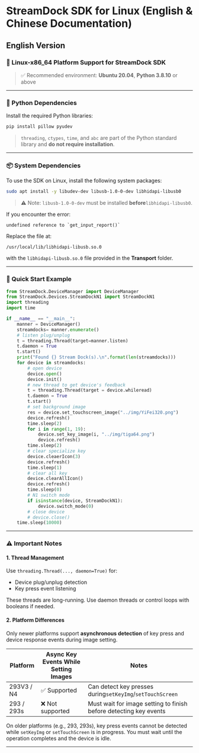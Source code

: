 # StreamDock SDK for Linux (English & Chinese Documentation)

## English Version

### 🔧 Linux-x86\_64 Platform Support for StreamDock SDK

> ✅ Recommended environment: ​**Ubuntu 20.04**​, **Python 3.8.10** or above

---

### 🐍 Python Dependencies

Install the required Python libraries:

```bash
pip install pillow pyudev
```

> `threading`, `ctypes`, `time`, and `abc` are part of the Python standard library and ​**do not require installation**​.

---

### 📦 System Dependencies

To use the SDK on Linux, install the following system packages:

```bash
sudo apt install -y libudev-dev libusb-1.0-0-dev libhidapi-libusb0
```

> ⚠️ Note: `libusb-1.0-0-dev` must be installed **before**`libhidapi-libusb0`.

If you encounter the error:

```
undefined reference to `get_input_report()`
```

Replace the file at:

```
/usr/local/lib/libhidapi-libusb.so.0
```

with the `libhidapi-libusb.so.0` file provided in the **Transport** folder.

---

### 🚀 Quick Start Example

```python
from StreamDock.DeviceManager import DeviceManager
from StreamDock.Devices.StreamDockN1 import StreamDockN1
import threading
import time

if __name__ == "__main__":
    manner = DeviceManager()
    streamdocks= manner.enumerate()
    # listen plug/unplug
    t = threading.Thread(target=manner.listen)
    t.daemon = True 
    t.start()
    print("Found {} Stream Dock(s).\n".format(len(streamdocks)))
    for device in streamdocks:
        # open device
        device.open()
        device.init()
        # new thread to get device's feedback
        t = threading.Thread(target = device.whileread)
        t.daemon = True
        t.start()
        # set background image
        res = device.set_touchscreen_image("../img/YiFei320.png")
        device.refresh()
        time.sleep(2)
        for i in range(1, 19):
            device.set_key_image(i, "../img/tiga64.png")
            device.refresh()
        time.sleep(2)
        # clear specialize key
        device.cleaerIcon(3)
        device.refresh()
        time.sleep(1)
        # clear all key
        device.clearAllIcon()
        device.refresh()
        time.sleep(0)
        # N1 switch mode
        if isinstance(device, StreamDockN1):
            device.switch_mode(0)
        # close device
        # device.close()
    time.sleep(10000)
```

---

### ⚠️ Important Notes

#### 1. Thread Management

Use `threading.Thread(..., daemon=True)` for:

* Device plug/unplug detection
* Key press event listening

These threads are long-running. Use daemon threads or control loops with booleans if needed.

#### 2. Platform Differences

Only newer platforms support **asynchronous detection** of key press and device response events during image setting.

| Platform   | Async Key Events While Setting Images | Notes                                                             |
| ------------ | --------------------------------------- | ------------------------------------------------------------------- |
| 293V3 / N4 | ✅ Supported                          | Can detect key presses during`setKeyImg`/`setTouchScreen` |
| 293 / 293s | ❌ Not supported                      | Must wait for image setting to finish before detecting key events |

On older platforms (e.g., 293, 293s), key press events cannot be detected while `setKeyImg` or `setTouchScreen` is in progress. You must wait until the operation completes and the device is idle.

---
